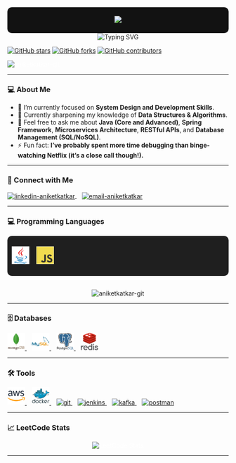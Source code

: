 <div align="center" style="background-color: #121212; color: #ffffff; padding: 20px; border-radius: 10px;">
  <img src="https://camo.githubusercontent.com/c24b86c234ef154ad8b0a621713ffda5e56e2b1190171a2b6ef2139621e71c14/68747470733a2f2f63646e2e686173686e6f64652e636f6d2f7265732f686173686e6f64652f696d6167652f75706c6f61642f76313639303033343935363534362f31303163313639342d376538372d343538652d616664352d6162363563343863343638652e676966"/>
</div>

<div align="center">
  <img src="https://readme-typing-svg.demolab.com?font=poppins&pause=1000&color=1976D2&center=true&vCenter=true&lines=%3CHello+World%2C+Aniket+here!%2F%3E" alt="Typing SVG" />
</div>

[![GitHub stars](https://img.shields.io/github/stars/aniketkatkar-git/aniketkatkar-git.svg)](https://github.com/aniketkatkar-git/aniketkatkar-git/stargazers)
[![GitHub forks](https://img.shields.io/github/forks/aniketkatkar-git/aniketkatkar-git.svg?color=blue)](https://github.com/aniketkatkar-git/aniketkatkar-git/network)
[![GitHub contributors](https://img.shields.io/github/contributors/aniketkatkar-git/aniketkatkar-git.svg?color=blue)](https://github.com/aniketkatkar-git/aniketkatkar-git/graphs/contributors)
<p align="left" style="color: #ffffff;"> <img src="https://komarev.com/ghpvc/?username=aniketkatkar-git&label=Profile%20views&color=0e75b6&style=flat" alt="aniketkatkar-git" /> </p>

---

### 💻 About Me
- 🔭 I’m currently focused on **System Design and Development Skills**.
- 🌱 Currently sharpening my knowledge of **Data Structures & Algorithms**.
- 💬 Feel free to ask me about **Java (Core and Advanced)**, **Spring Framework**, **Microservices Architecture**, **RESTful APIs**, and **Database Management (SQL/NoSQL)**.
- ⚡ Fun fact: **I’ve probably spent more time debugging than binge-watching Netflix (it’s a close call though!).**

---

### 🤝 Connect with Me
<p align="left">
  <a href="https://www.linkedin.com/in/aniketkatkar/" target="blank">
    <img align="center" src="https://raw.githubusercontent.com/rahuldkjain/github-profile-readme-generator/master/src/images/icons/Social/linked-in-alt.svg" alt="linkedin-aniketkatkar" height="30" width="40" />
  </a>
  &nbsp;&nbsp; <!-- Adding space -->
  <a href="mailto:aniketkatkar73@gmail.com" target="blank">
    <img align="center" src="https://cdn-icons-png.flaticon.com/512/732/732200.png" alt="email-aniketkatkar" height="30" width="40" />
  </a>
</p>

---

### 💻 Programming Languages
<div align="center" style="background-color: #1f1f1f; color: #ffffff; padding: 10px; border-radius: 10px;">
  <p align="left">
    <a href="https://www.java.com" target="_blank" rel="noreferrer">
      <img src="https://raw.githubusercontent.com/devicons/devicon/master/icons/java/java-original.svg" alt="java" width="40" height="40"/>
    </a> 
    &nbsp;&nbsp; <!-- Adding space -->
    <a href="https://developer.mozilla.org/en-US/docs/Web/JavaScript" target="_blank" rel="noreferrer">
      <img src="https://raw.githubusercontent.com/devicons/devicon/master/icons/javascript/javascript-original.svg" alt="javascript" width="40" height="40"/>
    </a> 
  </p>
</div>
&nbsp;&nbsp; <!-- Adding space -->
<p align="center">
  <img src="https://github-readme-stats.vercel.app/api/top-langs?username=aniketkatkar-git&show_icons=true&locale=en&layout=compact&theme=dark&hide_border=true" alt="aniketkatkar-git" style="max-width: 100%; height: auto;" />
</p>

---

### 🗄️ Databases
<p align="left">
  <a href="https://www.mongodb.com/" target="_blank" rel="noreferrer">
    <img src="https://raw.githubusercontent.com/devicons/devicon/master/icons/mongodb/mongodb-original-wordmark.svg" alt="mongodb" width="40" height="40"/>
  </a>
  &nbsp;&nbsp; <!-- Adding space -->
  <a href="https://www.mysql.com/" target="_blank" rel="noreferrer">
    <img src="https://raw.githubusercontent.com/devicons/devicon/master/icons/mysql/mysql-original-wordmark.svg" alt="mysql" width="40" height="40"/>
  </a> 
  &nbsp;&nbsp; <!-- Adding space -->
  <a href="https://www.postgresql.org" target="_blank" rel="noreferrer">
    <img src="https://raw.githubusercontent.com/devicons/devicon/master/icons/postgresql/postgresql-original-wordmark.svg" alt="postgresql" width="40" height="40"/>
  </a>
  &nbsp;&nbsp; <!-- Adding space -->
  <a href="https://redis.io" target="_blank" rel="noreferrer">
    <img src="https://raw.githubusercontent.com/devicons/devicon/master/icons/redis/redis-original-wordmark.svg" alt="redis" width="40" height="40"/>
  </a>
</p>

---

### 🛠️ Tools
<p align="left">
  <a href="https://aws.amazon.com" target="_blank" rel="noreferrer">
    <img src="https://raw.githubusercontent.com/devicons/devicon/master/icons/amazonwebservices/amazonwebservices-original-wordmark.svg" alt="aws" width="40" height="40"/>
  </a> 
  &nbsp;&nbsp; <!-- Adding space -->
  <a href="https://www.docker.com/" target="_blank" rel="noreferrer">
    <img src="https://raw.githubusercontent.com/devicons/devicon/master/icons/docker/docker-original-wordmark.svg" alt="docker" width="40" height="40"/>
  </a>
  &nbsp;&nbsp; <!-- Adding space -->
  <a href="https://git-scm.com/" target="_blank" rel="noreferrer">
    <img src="https://www.vectorlogo.zone/logos/git-scm/git-scm-icon.svg" alt="git" width="40" height="40"/>
  </a>
  &nbsp;&nbsp; <!-- Adding space -->
  <a href="https://www.jenkins.io" target="_blank" rel="noreferrer">
    <img src="https://www.vectorlogo.zone/logos/jenkins/jenkins-icon.svg" alt="jenkins" width="40" height="40"/>
  </a>
  &nbsp;&nbsp; <!-- Adding space -->
  <a href="https://kafka.apache.org/" target="_blank" rel="noreferrer">
    <img src="https://www.vectorlogo.zone/logos/apache_kafka/apache_kafka-icon.svg" alt="kafka" width="40" height="40"/>
  </a>
  &nbsp;&nbsp; <!-- Adding space -->
  <a href="https://postman.com" target="_blank" rel="noreferrer">
    <img src="https://www.vectorlogo.zone/logos/getpostman/getpostman-icon.svg" alt="postman" width="40" height="40"/>
  </a> 
</p>

---

### 📈 LeetCode Stats
<p align="center" style="color: #ffffff;">
  <img src="https://leetcard.jacoblin.cool/aniketkatkar?ext=heatmap" alt="LeetCode Stats" style="max-width: 100%; height: auto;" />
</p>

---
